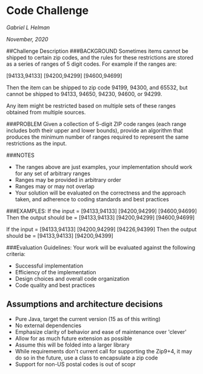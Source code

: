 # Code Challenge

_Gabriel L Helman_

_November, 2020_


##Challenge Description
###BACKGROUND
Sometimes items cannot be shipped to certain zip codes, and the rules for these restrictions are stored as a series of ranges of 5 digit codes. For example if the ranges are:

[94133,94133] [94200,94299] [94600,94699]

Then the item can be shipped to zip code 94199, 94300, and 65532, but cannot be shipped to 94133, 94650, 94230, 94600, or 94299.

Any item might be restricted based on multiple sets of these ranges obtained from multiple sources.

###PROBLEM
Given a collection of 5-digit ZIP code ranges (each range includes both their upper and lower bounds), provide an algorithm that produces the minimum number of ranges required to represent the same restrictions as the input.

###NOTES
- The ranges above are just examples, your implementation should work for any set of arbitrary ranges
- Ranges may be provided in arbitrary order
- Ranges may or may not overlap
- Your solution will be evaluated on the correctness and the approach taken, and adherence to coding standards and best practices

###EXAMPLES:
If the input = [94133,94133] [94200,94299] [94600,94699]
Then the output should be = [94133,94133] [94200,94299] [94600,94699]

If the input = [94133,94133] [94200,94299] [94226,94399] 
Then the output should be = [94133,94133] [94200,94399]

###Evaluation Guidelines:
Your work will be evaluated against the following criteria:
- Successful implementation
- Efficiency of the implementation
- Design choices and overall code organization
- Code quality and best practices




## Assumptions and architecture decisions
- Pure Java, target the current version (15 as of this writing)
- No external dependencies
- Emphasize clarity of behavior and ease of maintenance over 'clever'
- Allow for as much future extension as possible
- Assume this will be folded into a larger library
- While requirements don't current call for supporting the Zip9+4, it may do so in the future, use a class to encapsulate a zip code
- Support for non-US postal codes is out of scopr
